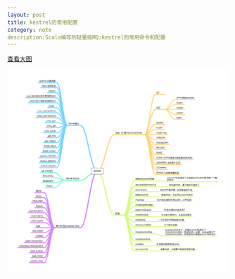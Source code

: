 ```yaml
---
layout: post
title: kestrel的常用配置
category: note
description:Scala编写的轻量级MQ:kestrel的常用命令和配置
---
```


[查看大图](/images/note/kestrel.png "查看大图")


![](/images/note/kestrel.png "kestrel")
